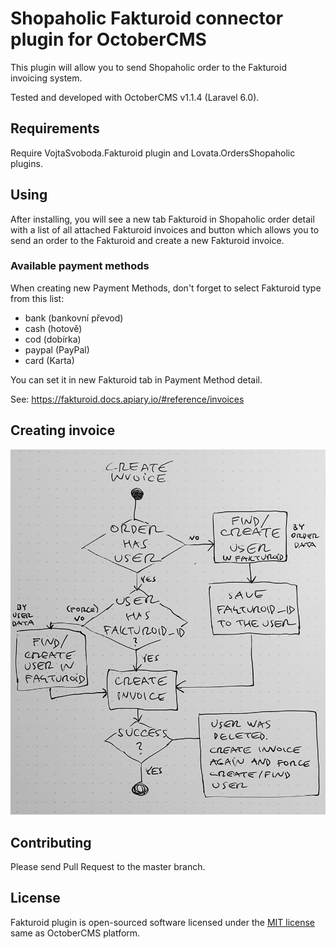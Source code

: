 # Shopaholic Fakturoid connector plugin for OctoberCMS

This plugin will allow you to send Shopaholic order to the Fakturoid invoicing system.

Tested and developed with OctoberCMS v1.1.4 (Laravel 6.0).

## Requirements

Require VojtaSvoboda.Fakturoid plugin and Lovata.OrdersShopaholic plugins.

## Using

After installing, you will see a new tab Fakturoid in Shopaholic order detail with a list of all attached Fakturoid
invoices and button which allows you to send an order to the Fakturoid and create a new Fakturoid invoice.

### Available payment methods

When creating new Payment Methods, don't forget to select Fakturoid type from this list:

- bank (bankovní převod)
- cash (hotově)
- cod (dobírka)
- paypal (PayPal)
- card (Karta)

You can set it in new Fakturoid tab in Payment Method detail.

See: https://fakturoid.docs.apiary.io/#reference/invoices

## Creating invoice

![Creating Invoice](/assets/images/schema.jpg)

## Contributing

Please send Pull Request to the master branch.

## License

Fakturoid plugin is open-sourced software licensed under the [MIT license](http://opensource.org/licenses/MIT) same as
OctoberCMS platform.
